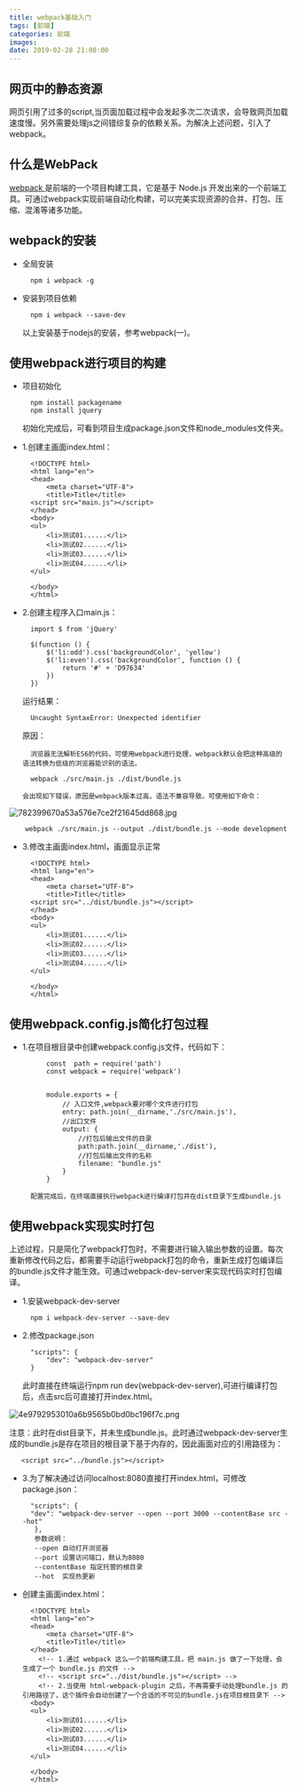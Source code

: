 ```yaml
---
title: webpack基础入门
tags: [前端]
categories: 前端
images: 
date: 2019-02-28 21:00:00
---
```

## 网页中的静态资源
网页引用了过多的script,当页面加载过程中会发起多次二次请求，会导致网页加载速度慢。另外需要处理js之间错综复杂的依赖关系。为解决上述问题，引入了webpack。

## 什么是WebPack
[webpack ](http://webpack.github.io/)
是前端的一个项目构建工具，它是基于 Node.js 开发出来的一个前端工具。可通过webpack实现前端自动化构建，可以完美实现资源的合并、打包、压缩、混淆等诸多功能。

## webpack的安装
- 全局安装

        npm i webpack -g

- 安装到项目依赖

        npm i webpack --save-dev
  
  以上安装基于nodejs的安装，参考webpack(一)。

## 使用webpack进行项目的构建
- 项目初始化

        npm install packagename
        npm install jquery
	  
     初始化完成后，可看到项目生成package.json文件和node_modules文件夹。

- 1.创建主画面index.html：

		<!DOCTYPE html>
		<html lang="en">
		<head>
		    <meta charset="UTF-8">
		    <title>Title</title>
        <script src="main.js"></script>
		</head>
		<body>
		<ul>
		    <li>测试01......</li>
		    <li>测试02......</li>
		    <li>测试03......</li>
		    <li>测试04......</li>
		</ul>
		
		</body>
		</html>

- 2.创建主程序入口main.js：

   	    import $ from 'jQuery'

		$(function () {
		    $('li:odd').css('backgroundColor', 'yellow')
		    $('li:even').css('backgroundColor', function () {
		        return '#' + 'D97634'
		    })
		})


     运行结果：

        Uncaught SyntaxError: Unexpected identifier

     原因：

        浏览器无法解析ES6的代码，可使用webpack进行处理，webpack默认会把这种高级的语法转换为低级的浏览器能识别的语法。

        webpack ./src/main.js ./dist/bundle.js 

      会出现如下错误，原因是webpack版本过高，语法不兼容导致。可使用如下命令：
![782399670a53a576e7ce2f21645dd868.jpg](https://ww1.yunjiexi.club/2019/08/08/782399670a53a576e7ce2f21645dd868.jpg)

        webpack ./src/main.js --output ./dist/bundle.js --mode development

- 3.修改主画面index.html，画面显示正常

		<!DOCTYPE html>
		<html lang="en">
		<head>
		    <meta charset="UTF-8">
		    <title>Title</title>
        <script src="../dist/bundle.js"></script>
		</head>
		<body>
		<ul>
		    <li>测试01......</li>
		    <li>测试02......</li>
		    <li>测试03......</li>
		    <li>测试04......</li>
		</ul>
		
		</body>
		</html>


## 使用webpack.config.js简化打包过程
- 1.在项目根目录中创建webpack.config.js文件，代码如下：

            const  path = require('path')
            const webpack = require('webpack')

			
			module.exports = {
			    // 入口文件,webpack要对哪个文件进行打包
			    entry: path.join(__dirname,'./src/main.js'),
			    //出口文件
			    output: {
			        //打包后输出文件的目录
			        path:path.join(__dirname,'./dist'),
			        //打包后输出文件的名称
			        filename: "bundle.js"
			    }
			}

        配置完成后，在终端直接执行webpack进行编译打包并在dist目录下生成bundle.js

## 使用webpack实现实时打包
上述过程，只是简化了webpack打包时，不需要进行输入输出参数的设置。每次重新修改代码之后，都需要手动运行webpack打包的命令，重新生成打包编译后的bundle.js文件才能生效。可通过webpack-dev-server来实现代码实时打包编译。

- 1.安装webpack-dev-server

        npm i webpack-dev-server --save-dev


- 2.修改package.json
	
		"scripts": {
		    "dev": "webpack-dev-server"
		}

    此时直接在终端运行npm run dev(webpack-dev-server),可进行编译打包后，点击src后可直接打开index.html。

![4e9792953010a6b9565b0bd0bc196f7c.png](https://ww1.yunjiexi.club/2019/08/08/4e9792953010a6b9565b0bd0bc196f7c.png)


   注意：此时在dist目录下，并未生成bundle.js。此时通过webpack-dev-server生成的bundle.js是存在项目的根目录下基于内存的，因此画面对应的引用路径为：

       <script src="../bundle.js"></script>

- 3.为了解决通过访问localhost:8080直接打开index.html，可修改package.json：

        "scripts": {
        "dev": "webpack-dev-server --open --port 3000 --contentBase src --hot"
         },
         参数说明：
         --open 自动打开浏览器
         --port 设置访问端口，默认为8080
         --contentBase 指定托管的根目录
         --hot  实现热更新







- 创建主画面index.html：

		<!DOCTYPE html>
		<html lang="en">
		<head>
		    <meta charset="UTF-8">
		    <title>Title</title>
		</head>
          <!-- 1.通过 webpack 这么一个前端构建工具，把 main.js 做了一下处理，会生成了一个 bundle.js 的文件 -->
          <!-- <script src="../dist/bundle.js"></script> -->
          <!-- 2.当使用 html-webpack-plugin 之后，不再需要手动处理bundle.js 的引用路径了，这个插件会自动创建了一个合适的不可见的bundle.js在项目根目录下 -->
		<body>
		<ul>
		    <li>测试01......</li>
		    <li>测试02......</li>
		    <li>测试03......</li>
		    <li>测试04......</li>
		</ul>
		
		</body>
		</html>